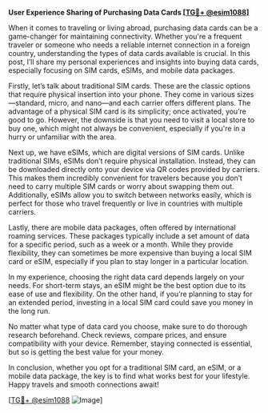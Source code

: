 **User Experience Sharing of Purchasing Data Cards [[TG💪+ @esim1088](https://t.me/s/esim1088)]**

When it comes to traveling or living abroad, purchasing data cards can be a game-changer for maintaining connectivity. Whether you're a frequent traveler or someone who needs a reliable internet connection in a foreign country, understanding the types of data cards available is crucial. In this post, I’ll share my personal experiences and insights into buying data cards, especially focusing on SIM cards, eSIMs, and mobile data packages.

Firstly, let’s talk about traditional SIM cards. These are the classic options that require physical insertion into your phone. They come in various sizes—standard, micro, and nano—and each carrier offers different plans. The advantage of a physical SIM card is its simplicity; once activated, you’re good to go. However, the downside is that you need to visit a local store to buy one, which might not always be convenient, especially if you're in a hurry or unfamiliar with the area.

Next up, we have eSIMs, which are digital versions of SIM cards. Unlike traditional SIMs, eSIMs don’t require physical installation. Instead, they can be downloaded directly onto your device via QR codes provided by carriers. This makes them incredibly convenient for travelers because you don’t need to carry multiple SIM cards or worry about swapping them out. Additionally, eSIMs allow you to switch between networks easily, which is perfect for those who travel frequently or live in countries with multiple carriers.

Lastly, there are mobile data packages, often offered by international roaming services. These packages typically include a set amount of data for a specific period, such as a week or a month. While they provide flexibility, they can sometimes be more expensive than buying a local SIM card or eSIM, especially if you plan to stay longer in a particular location.

In my experience, choosing the right data card depends largely on your needs. For short-term stays, an eSIM might be the best option due to its ease of use and flexibility. On the other hand, if you’re planning to stay for an extended period, investing in a local SIM card could save you money in the long run.

No matter what type of data card you choose, make sure to do thorough research beforehand. Check reviews, compare prices, and ensure compatibility with your device. Remember, staying connected is essential, but so is getting the best value for your money.

In conclusion, whether you opt for a traditional SIM card, an eSIM, or a mobile data package, the key is to find what works best for your lifestyle. Happy travels and smooth connections await!

[[TG💪+ @esim1088](https://t.me/s/esim1088) ![Image](https://i.postimg.cc/Y0z9fWf4/image.png)]